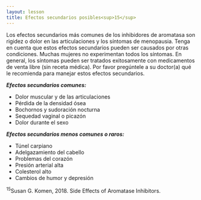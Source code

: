 ```yaml
---
layout: lesson
title: Efectos secundarios posibles<sup>15</sup>
---
```

Los efectos secundarios más comunes de los inhibidores de aromatasa son rigidez o dolor en las articulaciones y los síntomas de menopausia. Tenga en cuenta que estos efectos secundarios pueden ser causados por otras condiciones. Muchas mujeres no experimentan todos los síntomas. En general, los síntomas pueden ser tratados exitosamente con medicamentos de venta libre (sin receta médica). Por favor pregúntele a su doctor(a) qué le recomienda para manejar estos efectos secundarios.   

***Efectos secundarios comunes:***

* Dolor muscular y de las articulaciones
* Pérdida de la densidad ósea
* Bochornos y sudoración nocturna
* Sequedad vaginal o picazón 
* Dolor durante el sexo

***Efectos secundarios menos comunes o raros:***

* Túnel carpiano
* Adelgazamiento del cabello
* Problemas del corazón
* Presión arterial alta
* Colesterol alto
* Cambios de humor y depresión


<sup>15</sup>Susan G. Komen, 2018. Side Effects of Aromatase Inhibitors.

